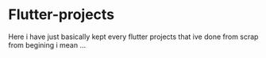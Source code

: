 # Flutter-projects
Here i have just basically kept every flutter projects that ive done from  scrap from begining i mean ...
